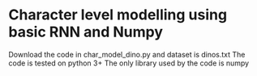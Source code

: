 # Character level modelling using basic RNN and Numpy

Download the code in char_model_dino.py and dataset is dinos.txt
The code is tested on python 3+
The only library used by the code is numpy
